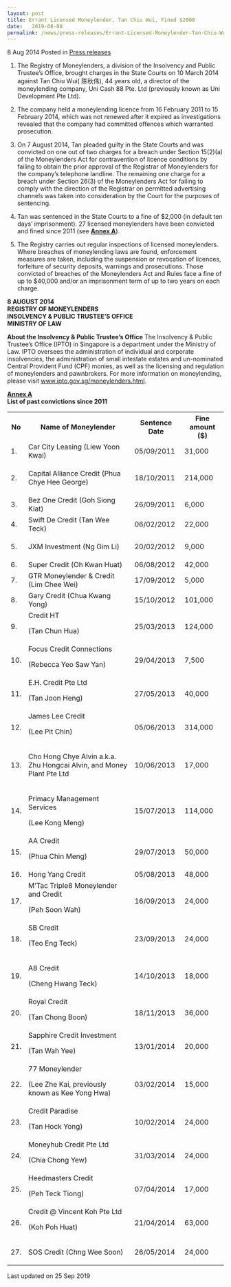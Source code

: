 ```yaml
---
layout: post
title: Errant Licensed Moneylender, Tan Chiu Wui, Fined $2000
date:   2019-08-08
permalink: /news/press-releases/Errant-Licensed-Moneylender-Tan-Chiu-Wui-Fined-2000
---
```



8 Aug 2014 Posted in [Press releases](/news/press-releases)

1. The Registry of Moneylenders, a division of the Insolvency and Public Trustee’s Office, brought charges in the State Courts on 10 March 2014 against Tan Chiu Wui( 陈秋伟), 44 years old, a director of the moneylending company, Uni Cash 88 Pte. Ltd (previously known as Uni Development Pte Ltd).

2. The company held a moneylending licence from 16 February 2011 to 15 February 2014, which was not renewed after it expired as investigations revealed that the company had committed offences which warranted prosecution.

3. On 7 August 2014, Tan pleaded guilty in the State Courts and was convicted on one out of two charges for a breach under Section 15(2)(a) of the Moneylenders Act for contravention of licence conditions by failing to obtain the prior approval of the Registrar of Moneylenders for the company’s telephone landline. The remaining one charge for a breach under Section 26(3) of the Moneylenders Act for failing to comply with the direction of the Registrar on permitted advertising channels was taken into consideration by the Court for the purposes of sentencing.

4. Tan was sentenced in the State Courts to a fine of $2,000 (in default ten days’ imprisonment). 27 licensed moneylenders have been convicted and fined since 2011 (see **<u>Annex A</u>**). 

5. The Registry carries out regular inspections of licensed moneylenders. Where breaches of moneylending laws are found, enforcement measures are taken, including the suspension or revocation of licences, forfeiture of security deposits, warnings and prosecutions. Those convicted of breaches of the Moneylenders Act and Rules face a fine of up to $40,000 and/or an imprisonment term of up to two years on each charge.

**8 AUGUST 2014**  
**REGISTRY OF MONEYLENDERS**  
**INSOLVENCY & PUBLIC TRUSTEE’S OFFICE**  
**MINISTRY OF LAW**


**About the Insolvency & Public Trustee’s Office**
The Insolvency & Public Trustee’s Office (IPTO) in Singapore is a department under the Ministry of Law. IPTO oversees the administration of individual and corporate insolvencies, the administration of small intestate estates and un-nominated Central Provident Fund (CPF) monies, as well as the licensing and regulation of moneylenders and pawnbrokers. For more information on moneylending, please visit www.ipto.gov.sg/moneylenders.html.

**<u>Annex A</u>**  
**List of past convictions since 2011**  


<table class="table-h">
<tr>
<th>No</th> 
<th>Name of Moneylender</th>
<th>Sentence Date</th>
<th>Fine amount ($)</th>
 </tr>
<tr>
 <td>1.  </td>
 <td>Car City Leasing
(Liew Yoon Kwai)</td>
<td>05/09/2011</td>
<td>31,000</td>
</tr>
  
 <tr>
<td>2. </td>
 <td> 	

Capital Alliance Credit
(Phua Chye Hee George)</td>
 <td>18/10/2011</td>
 <td> 	
214,000</td>
</tr>
<tr>
<td>3.</td>
<td>Bez One Credit
(Goh Siong Kiat)</td>
<td>26/09/2011</td>
 <td>6,000</td>
  </tr>
  
 <tr>
 <td>4. </td>
 <td>Swift De Credit
(Tan Wee Teck)</td>
 <td>06/02/2012</td>
<td>22,000</td>
  </tr>
  
  <tr>
  <td>5. </td>
 <td> 	

JXM Investment
(Ng Gim Li)</td>
 <td>20/02/2012</td>
<td> 	
9,000</td>
  </tr>
  
  
  <tr>
 <td>6.</td>
<td>Super Credit
(Oh Kwan Huat)</td>
<td>06/08/2012</td>
 <td> 	
42,000</td>

  
 </tr>
 <tr>
 <td>7.</td>
 <td>GTR Moneylender & Credit
(Lim Chee Wei)</td>
 <td>17/09/2012</td>
 <td>5,000</td>
 </tr>
  
  
 <tr>
 <td>8.</td>
 <td>Gary Credit 
(Chua Kwang Yong)</td>
  <td>
15/10/2012</td>
 <td>101,000</td>
  </tr>
  
  <tr>
  <td>9.</td>
<td>Credit HT

(Tan Chun Hua)</td>
 <td>25/03/2013</td>
<td> 	
124,000</td>
 </tr>
  
<tr>
<td>10.</td>
 <td>Focus Credit Connections

(Rebecca Yeo Saw Yan)</td>
 <td>29/04/2013</td>
 <td> 	
7,500</td>
  </tr>
  <tr>
  <td>11.</td>
  <td>E.H. Credit Pte Ltd

(Tan Joon Heng)</td>
<td>27/05/2013</td>
<td>40,000</td>
  </tr>
  
  <tr>
  <td>12.</td>
  <td>James Lee Credit

(Lee Pit Chin)</td>
<td>05/06/2013</td>
<td>314,000</td>
 </tr>
  <tr>
  <td>13.</td>
 <td> 	

Cho Hong Chye Alvin a.k.a. Zhu Hongcai Alvin, and Money Plant Pte Ltd</td>
 <td>10/06/2013</td>
 <td>17,000</td>
  </tr>
  
  <tr>
  <td>14.</td>
 <td> 	

Primacy Management Services

(Lee Kong Meng)</td>
  <td>15/07/2013</td>
  <td>114,000</td>
  </tr>
  
  <tr>
  <td>15.</td>
  <td>AA Credit

(Phua Chin Meng)</td>
<td>29/07/2013</td>
 <td>50,000</td>

  </tr>
  <tr>
  <td>16.</td>
 <td>Hong Yang Credit</td>
<td>05/08/2013</td>
<td>48,000</td>
 </tr>
  
  <tr>
<td>17.</td>
 <td>M’Tac Triple8 Moneylender and Credit

(Peh Soon Wah)</td>
 <td>16/09/2013</td>
 <td>24,000</td>
  </tr>
  <tr>
  <td>18.</td>
  <td>SB Credit

(Teo Eng Teck)</td>
  <td>23/09/2013</td>
  <td>24,000</td>
  </tr>
  
  <tr>
  <td>19.</td>
  <td> 	

A8 Credit

(Cheng Hwang Teck)</td>
<td>14/10/2013</td>
 <td> 	
18,000</td>
  </tr>
  
  <tr>
  <td>20.</td>
<td>Royal Credit

(Tan Chong Boon)</td>
 <td>18/11/2013</td>
 <td>36,000</td>
</tr>
<tr>
 <td>21.</td>
 <td>Sapphire Credit Investment

(Tan Wah Yee)</td>
<td>13/01/2014</td>
<td>20,000</td>
  </tr>
  
  <tr>
  <td>22.</td>
 <td>77 Moneylender

(Lee Zhe Kai, previously known as Kee Yong Hwa)</td>
<td>03/02/2014</td>
  <td>15,000</td>
 </tr>
  
  <tr>
  <td>23.</td>
  <td>Credit Paradise

(Tan Hock Yong)</td>
<td>10/02/2014</td>
 <td> 	

24,000</td>
  </tr>
  
  <tr>
  <td>24.</td>
<td>Moneyhub Credit Pte Ltd

(Chia Chong Yew)</td>
  <td>31/03/2014</td>
 <td> 	

24,000</td>
 </tr>
  
  <tr>
  <td>25.</td>
 <td>Heedmasters Credit

(Peh Teck Tiong)</td>
 <td>07/04/2014</td>
 <td> 	

17,000</td>
  <tr>
  <td>26.</td>
   <td>Credit @ Vincent Koh Pte Ltd

(Koh Poh Huat)</td>
  <td>21/04/2014</td>
 <td>63,000</td>
  
  
  </tr>
  <tr>
  <td>27.</td>
  <td>SOS Credit (Chng Wee Soon)</td>
  <td> 	

26/05/2014</td>
  <td>24,000</td>
  </tr>
</table>

<p class="right-side-updated">Last updated on 25 Sep 2019</p>
